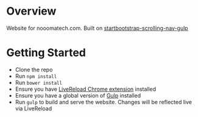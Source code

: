 # Overview
Website for nooomatech.com. Built on [startbootstrap-scrolling-nav-gulp](https://github.com/donald-s/startbootstrap-scrolling-nav-gulp)

# Getting Started
* Clone the repo
* Run ```npm install```
* Run ```bower install```
* Ensure you have [LiveReload Chrome extension](https://chrome.google.com/webstore/detail/livereload/jnihajbhpnppcggbcgedagnkighmdlei) installed
* Ensure you have a global version of [Gulp](http://gulpjs.com) installed
* Run ```gulp``` to build and serve the website. Changes will be reflected live via LiveReload